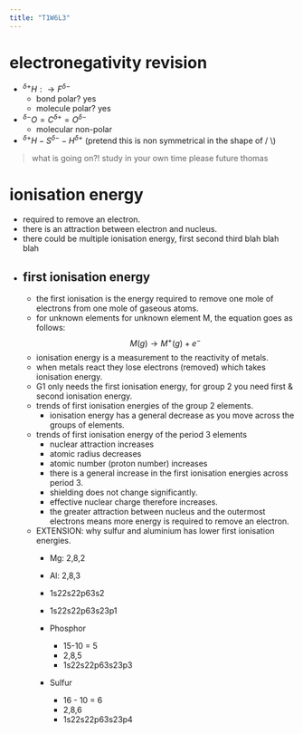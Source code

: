 ```yaml
---
title: "T1W6L3"
---
```


# electronegativity revision
- $^{\delta+}H:\to F^{\delta-}$
	- bond polar? yes
	- molecule polar? yes
- $^{\delta-}O = C^{\delta+} = O^{\delta-}$
	- molecular non-polar
- $^{\delta+}H - S^{\delta-} - H^{\delta+}$ (pretend this is non symmetrical in the shape of / \\)
> what is going on?! study in your own time please future thomas
# ionisation energy
- required to remove an electron.
- there is an attraction between electron and nucleus.
- there could be multiple ionisation energy, first second third blah blah blah
- ## first ionisation energy
	- the first ionisation is the energy required to remove one mole of electrons from one mole of gaseous atoms. 
	- for unknown elements for unknown element M, the equation goes as follows: $$M(g)\to M^+(g)+e^-$$
	- ionisation energy is a measurement to the reactivity of metals.
	- when metals react they lose electrons (removed) which takes ionisation energy.
	- G1 only needs the first ionisation energy, for group 2 you need first & second ionisation energy.
	- trends of first ionisation energies of the group 2 elements.
		- ionisation energy has a general decrease as you move across the groups of elements.
	- trends of first ionisation energy of the period 3 elements
		- nuclear attraction increases
		- atomic radius decreases
		- atomic number (proton number) increases
		- there is a general increase in the first ionisation energies across period 3.
		- shielding does not change significantly.
		- effective nuclear charge therefore increases.
		- the greater attraction between nucleus and the outermost electrons means more energy is required to remove an electron.
	- EXTENSION: why sulfur and aluminium has lower first ionisation energies.
		- Mg: 2,8,2
		- Al: 2,8,3
		- 1s22s22p63s2
		- 1s22s22p63s23p1

		- Phosphor
			- 15-10 = 5
			- 2,8,5
			- 1s22s22p63s23p3
		- Sulfur
			- 16 - 10 = 6
			- 2,8,6
			- 1s22s22p63s23p4